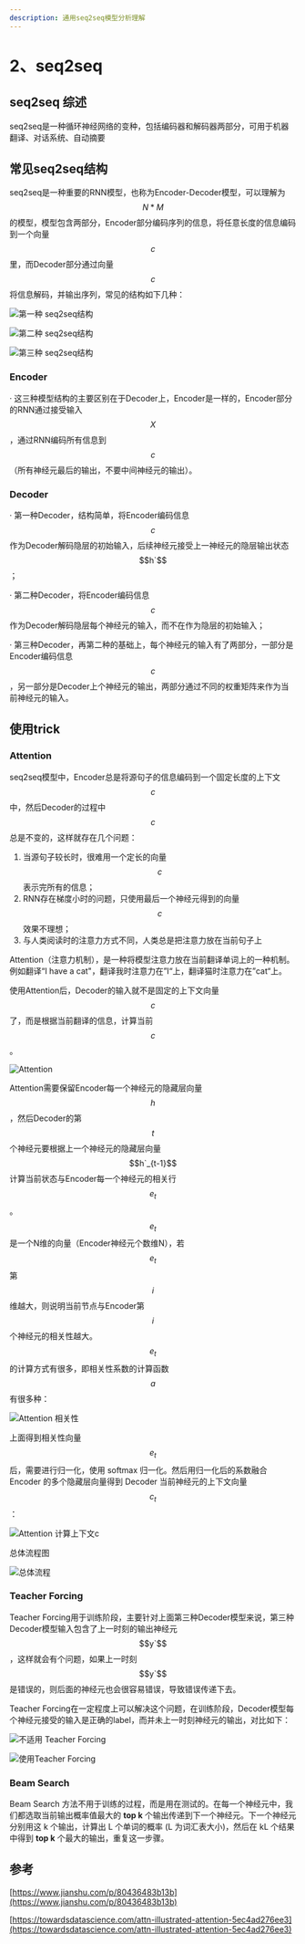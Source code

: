 ```yaml
---
description: 通用seq2seq模型分析理解
---
```


# 2、seq2seq

## seq2seq 综述

seq2seq是一种循环神经网络的变种，包括编码器和解码器两部分，可用于机器翻译、对话系统、自动摘要

## 常见seq2seq结构

seq2seq是一种重要的RNN模型，也称为Encoder-Decoder模型，可以理解为 $$N*M$$ 的模型，模型包含两部分，Encoder部分编码序列的信息，将任意长度的信息编码到一个向量 $$c$$ 里，而Decoder部分通过向量 $$c$$ 将信息解码，并输出序列，常见的结构如下几种：

![&#x7B2C;&#x4E00;&#x79CD; seq2seq&#x7ED3;&#x6784;](../.gitbook/assets/image%20%2813%29.png)

![&#x7B2C;&#x4E8C;&#x79CD; seq2seq&#x7ED3;&#x6784;](../.gitbook/assets/image%20%289%29.png)

![&#x7B2C;&#x4E09;&#x79CD; seq2seq&#x7ED3;&#x6784;](../.gitbook/assets/image%20%287%29.png)

### Encoder

· 这三种模型结构的主要区别在于Decoder上，Encoder是一样的，Encoder部分的RNN通过接受输入 $$X$$ ，通过RNN编码所有信息到 $$c$$ （所有神经元最后的输出，不要中间神经元的输出）。

### Decoder

· 第一种Decoder，结构简单，将Encoder编码信息 $$c$$ 作为Decoder解码隐层的初始输入，后续神经元接受上一神经元的隐层输出状态 $$h`$$ ；

· 第二种Decoder，将Encoder编码信息 $$c$$ 作为Decoder解码隐层每个神经元的输入，而不在作为隐层的初始输入；

·  第三种Decoder，再第二种的基础上，每个神经元的输入有了两部分，一部分是Encoder编码信息 $$c$$，另一部分是Decoder上个神经元的输出，两部分通过不同的权重矩阵来作为当前神经元的输入。

## 使用trick

### Attention

seq2seq模型中，Encoder总是将源句子的信息编码到一个固定长度的上下文 $$c$$ 中，然后Decoder的过程中 $$c$$ 总是不变的，这样就存在几个问题：

1. 当源句子较长时，很难用一个定长的向量 $$c$$ 表示完所有的信息；
2. RNN存在梯度小时的问题，只使用最后一个神经元得到的向量 $$c$$ 效果不理想；
3. 与人类阅读时的注意力方式不同，人类总是把注意力放在当前句子上

Attention（注意力机制），是一种将模型注意力放在当前翻译单词上的一种机制。例如翻译“I have a cat"，翻译我时注意力在”I“上，翻译猫时注意力在”cat“上。

使用Attention后，Decoder的输入就不是固定的上下文向量 $$c$$ 了，而是根据当前翻译的信息，计算当前 $$c$$ 。

![Attention](../.gitbook/assets/image%20%2812%29.png)

Attention需要保留Encoder每一个神经元的隐藏层向量 $$h$$ ，然后Decoder的第 $$t$$ 个神经元要根据上一个神经元的隐藏层向量 $$h`_{t-1}$$ 计算当前状态与Encoder每一个神经元的相关行 $$e_{t}$$ 。 $$e_{t}$$ 是一个N维的向量（Encoder神经元个数维N），若$$e_{t}$$第 $$i$$ 维越大，则说明当前节点与Encoder第 $$i$$ 个神经元的相关性越大。$$e_{t}$$的计算方式有很多，即相关性系数的计算函数 $$a$$ 有很多种：

![Attention &#x76F8;&#x5173;&#x6027;](../.gitbook/assets/image%20%286%29.png)

 上面得到相关性向量 $$e_{t}$$  后，需要进行归一化，使用 softmax 归一化。然后用归一化后的系数融合 Encoder 的多个隐藏层向量得到 Decoder 当前神经元的上下文向量 $$c_{t}$$ ：

![Attention &#x8BA1;&#x7B97;&#x4E0A;&#x4E0B;&#x6587;c](../.gitbook/assets/image%20%282%29.png)

总体流程图

![&#x603B;&#x4F53;&#x6D41;&#x7A0B;](../.gitbook/assets/image%20%283%29.png)

### Teacher Forcing

Teacher Forcing用于训练阶段，主要针对上面第三种Decoder模型来说，第三种Decoder模型输入包含了上一时刻的输出神经元 $$y`$$ ，这样就会有个问题，如果上一时刻$$y`$$ 是错误的，则后面的神经元也会很容易错误，导致错误传递下去。

Teacher Forcing在一定程度上可以解决这个问题，在训练阶段，Decoder模型每个神经元接受的输入是正确的label，而并未上一时刻神经元的输出，对比如下：

![&#x4E0D;&#x9002;&#x7528; Teacher Forcing](../.gitbook/assets/image%20%288%29.png)

![&#x4F7F;&#x7528;Teacher Forcing](../.gitbook/assets/image%20%285%29.png)

### Beam Search

Beam Search 方法不用于训练的过程，而是用在测试的。在每一个神经元中，我们都选取当前输出概率值最大的 **top k** 个输出传递到下一个神经元。下一个神经元分别用这 k 个输出，计算出 L 个单词的概率 \(L 为词汇表大小\)，然后在 kL 个结果中得到 **top k** 个最大的输出，重复这一步骤。

## 参考

[https://www.jianshu.com/p/80436483b13b](https://www.jianshu.com/p/80436483b13b)

[https://towardsdatascience.com/attn-illustrated-attention-5ec4ad276ee3](https://towardsdatascience.com/attn-illustrated-attention-5ec4ad276ee3)




